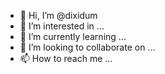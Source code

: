- 👋 Hi, I’m @dixidum
- 👀 I’m interested in ...
- 🌱 I’m currently learning ...
- 💞️ I’m looking to collaborate on ...
- 📫 How to reach me ...

<!---
dixidum/dixidum is a ✨ special ✨ repository because its `README.md` (this file) appears on your GitHub profile.
You can click the Preview link to take a look at your changes.
--->
